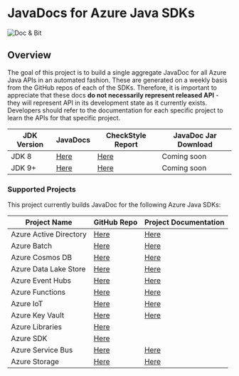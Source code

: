 # JavaDocs for Azure Java SDKs

![](https://i0.wp.com/jonathangiles.net/wp-content/uploads/2018/01/BIT_AND_MSFT_DOCS.png?zoom=2&resize=150%2C150 "Doc & Bit")

## Overview

The goal of this project is to build a single aggregate JavaDoc for all Azure Java APIs in an automated fashion. 
These are generated on a weekly basis from the GitHub repos of each of the SDKs. Therefore, it is important to appreciate
that these docs **do not necessarily represent released API** - they will represent API in its development state as it currently
exists. Developers should refer to the documentation for each specific project to learn the APIs for that specific project.

| JDK Version  | JavaDocs                                                                    | CheckStyle Report                                                                 | JavaDoc Jar Download |
|--------------|-----------------------------------------------------------------------------|-----------------------------------------------------------------------------------|----------------------|
| JDK 8        | [Here](https://azurejavadocs.z5.web.core.windows.net/jdk8/api/index.html)   | [Here](https://azurejavadocs.z5.web.core.windows.net/jdk8/checkstyle/index.html)  | Coming soon          |
| JDK 9+       | [Here](https://azurejavadocs.z5.web.core.windows.net/jdk9/api/index.html)   | [Here](https://azurejavadocs.z5.web.core.windows.net/jdk9/checkstyle/index.html)  | Coming soon          |

### Supported Projects

This project currently builds JavaDoc for the following Azure Java SDKs:

| Project Name           | GitHub Repo                                                               | Project Documentation |
|------------------------|---------------------------------------------------------------------------|-----------------------|
| Azure Active Directory | [Here](https://github.com/AzureAD/azure-activedirectory-library-for-java) | [Here](https://docs.microsoft.com/azure/active-directory)
| Azure Batch            | [Here](https://github.com/Azure/azure-batch-sdk-for-java)                 | [Here](https://docs.microsoft.com/azure/batch/)
| Azure Cosmos DB        | [Here](https://github.com/Azure/azure-cosmosdb-java)                      | [Here](https://docs.microsoft.com/azure/cosmos-db)
| Azure Data Lake Store  | [Here](https://github.com/Azure/azure-data-lake-store-java)               | [Here](https://docs.microsoft.com/azure/storage/data-lake-storage/introduction)
| Azure Event Hubs       | [Here](https://github.com/Azure/azure-event-hubs-java)                    | [Here](https://docs.microsoft.com/azure/event-hubs)
| Azure Functions        | [Here](https://github.com/Azure/azure-functions-java-library)             | [Here](https://docs.microsoft.com/azure/functions)
| Azure IoT              | [Here](https://github.com/Azure/azure-iot-sdk-java)                       | [Here](https://docs.microsoft.com/azure/iot-fundamentals)
| Azure Key Vault        | [Here](https://github.com/Azure/azure-keyvault-java)                      | [Here](https://docs.microsoft.com/azure/key-vault/)
| Azure Libraries        | [Here](https://github.com/Azure/azure-libraries-for-java)                 | 
| Azure SDK              | [Here](https://github.com/Azure/azure-sdk-for-java)                       | 
| Azure Service Bus      | [Here](https://github.com/Azure/azure-service-bus-java)                   | [Here](https://docs.microsoft.com/azure/service-bus)
| Azure Storage          | [Here](https://github.com/Azure/azure-storage-java)                       | [Here](https://docs.microsoft.com/azure/storage)
